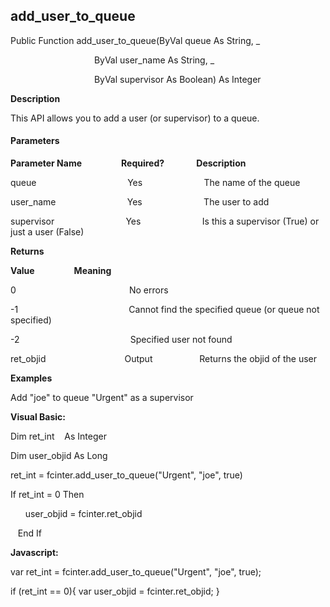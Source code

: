 add_user_to_queue
-------------------

Public Function add_user_to_queue(ByVal queue As String, _

                                  ByVal user_name As String, _

                                  ByVal supervisor As Boolean) As Integer

**Description**

This API allows you to add a user (or supervisor) to a queue.

#### Parameters
**Parameter Name**                **Required?**             **Description**

queue                                     Yes                         The name of the queue

user_name                             Yes                         The user to add

supervisor                             Yes                         Is this a supervisor (True) or just a user (False)

**Returns**

**Value**                **Meaning**

0                                              No errors

-1                                             Cannot find the specified queue (or queue not specified)

-2                                             Specified user not found

ret_objid                                Output                   Returns the objid of the user

**Examples**

 Add "joe" to queue "Urgent" as a supervisor

**Visual Basic:**

Dim ret_int    As Integer

Dim user_objid As Long

ret_int = fcinter.add_user_to_queue("Urgent", "joe", true)

 If ret_int = 0 Then

      user_objid = fcinter.ret_objid

   End If

**Javascript:**

var ret_int = fcinter.add_user_to_queue("Urgent", "joe", true);

 if (ret_int == 0){ var user_objid = fcinter.ret_objid; }
